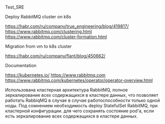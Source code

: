  Test_SRE

Deploy RabbitMQ cluster on k8s 

 https://habr.com/ru/company/true_engineering/blog/419817/
 https://www.rabbitmq.com/clustering.html
 https://www.rabbitmq.com/cluster-formation.html
 
Migration from vm to k8s cluster

 https://habr.com/ru/company/flant/blog/450662/ 

Documentation

 https://kubernetes.io/
 https://www.rabbitmq.com
 https://www.rabbitmq.com/kubernetes/operator/operator-overview.html

Использована кластерная архитектура RabbitMQ,
полное зеркалирование всех содержащихся в кластере данных, что позволяет работать RabbiqMQ
в случае в случае работоспособности только одной ноды.
Под сомнением необходимость deploy StatefulSet RabbitMQ, при кластерной конфигурации.
для чего сохранять состояние pod'а, если есть зеркалирование всех содержащихся в кластере данных.

